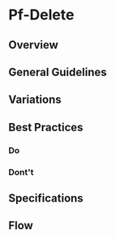 # Pf-Delete

## Overview

## General Guidelines

## Variations

## Best Practices

### Do

### Dont't

## Specifications

## Flow

